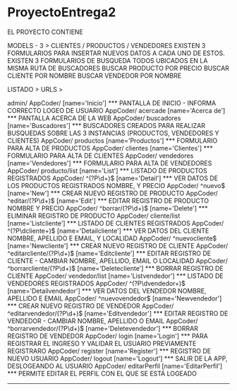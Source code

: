 ﻿# ProyectoEntrega2

EL PROYECTO CONTIENE 

MODELS - 3 > CLIENTES / PRODUCTOS / VENDEDORES
EXISTEN 3 FORMULARIOS PARA INSERTAR NUEVOS DATOS A CADA UNO DE ESTOS. 
EXISTEN 3 FORMULARIOS DE BUSQUEDA TODOS UBICADOS EN LA MISMA RUTA DE BUSCADORES 
BUSCAR PRODUCTO POR PRECIO
BUSCAR CLIENTE POR NOMBRE
BUSCAR VENDEDOR POR NOMBRE

LISTADO > URLS >

admin/
AppCoder/ [name='Inicio'] *** PANTALLA DE INICIO - INFORMA CORRECTO LOGEO DE USUARIO
AppCoder/ acercade [name='Acerca de'] *** PANTALLA ACERCA DE LA WEB 
AppCoder/ buscadores [name='Buscadores'] *** BUSCADORES CREADOS PARA REALIZAR BUSQUEDAS SOBRE LAS 3 INSTANCIAS (PRODUCTOS, VENDEDORES Y CLIENTES)
AppCoder/ productos [name='Productos'] 	*** FORMULARIO PARA ALTA DE PRODUCTOS
AppCoder/ clientes [name='Clientes'] *** FORMULARIO PARA ALTA DE CLIENTES
AppCoder/ vendedores [name='Vendedores'] *** FORMULARIO PARA ALTA DE VENDEDORES
AppCoder/ producto/list [name='List'] *** LISTADO DE PRODUCTOS REGISTRADOS
AppCoder/ ^(?P<pk>\d+)$ [name='Detail'] *** VER DATOS DE LOS PRODUCTOS REGISTRADOS NOMBRE, Y PRECIO
AppCoder/ ^nuevo$ [name='New'] *** CREAR NUEVO REGISTRO DE PRODUCTO
AppCoder/ ^editar/(?P<pk>\d+)$ [name='Edit'] *** EDITAR REGISTRO DE PRODUCTO NOMBRE Y PRECIO
AppCoder/ ^borrar/(?P<pk>\d+)$ [name='Delete'] *** ELIMINAR REGISTRO DE PRODUCTO
AppCoder/ cliente/list [name='Listcliente'] *** LISTADO DE CLIENTES REGISTRADOS
AppCoder/ ^(?P<pk>\dcliente+)$ [name='Detailcliente'] *** VER DATOS DEL CLIENTE NOMBRE, APELLIDO E EMAIL, Y LOCALIDAD
AppCoder/ ^nuevocliente$ [name='Newcliente'] *** CREAR NUEVO REGISTRO DE CLIENTE
AppCoder/ ^editarcliente/(?P<pk>\d+)$ [name='Editcliente'] *** EDITAR REGISTRO DE CLIENTE - CAMBIAR NOMBRE, APELLIDO, EMAIL O LOCALIDAD
AppCoder/ ^borrarcliente/(?P<pk>\d+)$ [name='Deletecliente'] *** BORRAR REGISTRO DE CLIENTE
AppCoder/ vendedor/list [name='Listvendedor'] *** LISTADO DE VENDEDORES REGISTRADOS
AppCoder/ ^(?P<pk>\dvendedor+)$ [name='Detailvendedor'] *** VER DATOS DEL VENDEDOR NOMBRE, APELLIDO E EMAIL
AppCoder/ ^nuevovendedor$ [name='Newvendedor'] *** CREAR NUEVO REGISTRO DE VENDEDOR
AppCoder/ ^editarvendedor/(?P<pk>\d+)$ [name='Editvendedor'] *** EDITAR REGISTRO DE VENDEDOR - CAMBIAR NOMBRE, APELLIDO O EMAIL
AppCoder/ ^borrarvendedor/(?P<pk>\d+)$ [name='Deletevendedor'] *** BORRAR REGISTRO DE VENDEDOR
AppCoder/ login [name='Login'] *** PARA REGISTRAR EL INGRESO Y VALIDAR EL USUARIO PREVIAMENTE REGISTRARO
AppCoder/ register [name='Register'] *** REGISTRO DE NUEVO USUARIO 
AppCoder/ logout [name='Logout'] *** SALIR DE LA APP, DESLOGEANDO AL USUARIO
AppCoder/ editarPerfil [name='EditarPerfil'] *** PERMITE EDITAR EL PERFIL CON EL QUE SE ESTÁ LOGEADO

-------------

